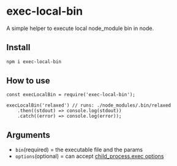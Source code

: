 # exec-local-bin
A simple helper to execute local node_module bin in node.

## Install
```bash
npm i exec-local-bin
```

## How to use
```node
const execLocalBin = require('exec-local-bin');

execLocalBin('relaxed') // runs: ./node_modules/.bin/relaxed
    .then((stdout) => console.log(stdout))
    .catch((error) => console.log(error));
```

## Arguments
- `bin`(required) = the executable file and the params
- `options`(optional) = can accept [child_process.exec options](https://nodejs.org/api/child_process.html#child_process_child_process_exec_command_options_callback)